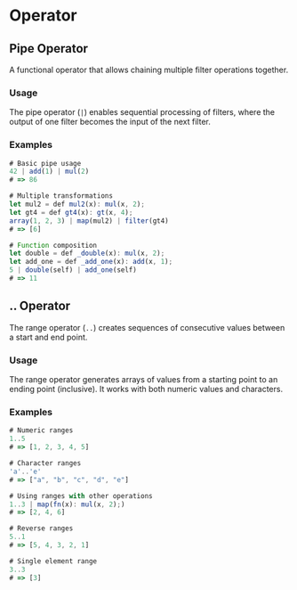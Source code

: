 # Operator

## Pipe Operator

A functional operator that allows chaining multiple filter operations together.

### Usage

The pipe operator (`|`) enables sequential processing of filters, where the output of one filter becomes the input of the next filter.

### Examples

```js
# Basic pipe usage
42 | add(1) | mul(2)
# => 86

# Multiple transformations
let mul2 = def mul2(x): mul(x, 2);
let gt4 = def gt4(x): gt(x, 4);
array(1, 2, 3) | map(mul2) | filter(gt4)
# => [6]

# Function composition
let double = def _double(x): mul(x, 2);
let add_one = def _add_one(x): add(x, 1);
5 | double(self) | add_one(self)
# => 11
```

## .. Operator

The range operator (`..`) creates sequences of consecutive values between a start and end point.

### Usage

The range operator generates arrays of values from a starting point to an ending point (inclusive). It works with both numeric values and characters.

### Examples

```js
# Numeric ranges
1..5
# => [1, 2, 3, 4, 5]

# Character ranges
'a'..'e'
# => ["a", "b", "c", "d", "e"]

# Using ranges with other operations
1..3 | map(fn(x): mul(x, 2);)
# => [2, 4, 6]

# Reverse ranges
5..1
# => [5, 4, 3, 2, 1]

# Single element range
3..3
# => [3]
```
